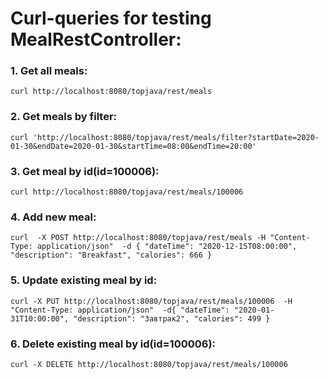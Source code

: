 # Curl-queries for testing MealRestController:

### 1. Get all meals:
`curl http://localhost:8080/topjava/rest/meals`
### 2. Get meals by filter:
`curl 'http://localhost:8080/topjava/rest/meals/filter?startDate=2020-01-30&endDate=2020-01-30&startTime=08:00&endTime=20:00'`
### 3. Get meal by id(id=100006):
`curl http://localhost:8080/topjava/rest/meals/100006`
### 4. Add new meal:
`curl  -X POST http://localhost:8080/topjava/rest/meals
-H "Content-Type: application/json" 
-d {
"dateTime": "2020-12-15T08:00:00",
"description": "Breakfast",
"calories": 666
}`
### 5. Update existing meal by id:
`curl -X PUT http://localhost:8080/topjava/rest/meals/100006 
-H "Content-Type: application/json" 
-d{
     "dateTime": "2020-01-31T10:00:00",
    "description": "Завтрак2",
    "calories": 499
}`
### 6. Delete existing meal by id(id=100006):
`curl -X DELETE http://localhost:8080/topjava/rest/meals/100006`

